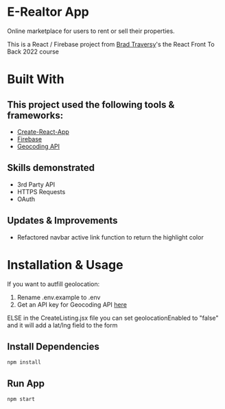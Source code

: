 # E-Realtor App
Online marketplace for users to rent or sell their properties.

This is a React / Firebase project from [Brad Traversy](https://github.com/bradtraversy/)'s the React Front To Back 2022 course

# Built With

## This project used the following tools & frameworks:
* [Create-React-App](https://create-react-app.dev/)
* [Firebase](https://firebase.google.com/)
* [Geocoding API](https://developers.google.com/maps/documentation/geocoding/overview)
## Skills demonstrated
* 3rd Party API
* HTTPS Requests
* OAuth

## Updates & Improvements
* Refactored navbar active link function to return the highlight color

# Installation & Usage

If you want to autfill geolocation:
1. Rename .env.example to .env
2. Get an API key for Geocoding API [here](https://developers.google.com/maps/documentation/geocoding/get-api-key)

ELSE in the CreateListing.jsx file you can set geolocationEnabled to "false" and it will add a lat/lng field to the form
## Install Dependencies
```node
npm install
```

## Run App
```node
npm start
```